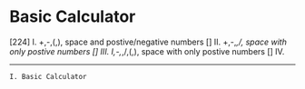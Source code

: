 # Basic Calculator
[224] I. +,-,(,), space and postive/negative numbers
[] II. +,-,*,/, space with only postive numbers
[] III. I,-,*,/,(,), space with only postive numbers
[] IV.

---
`I. Basic Calculator`  
